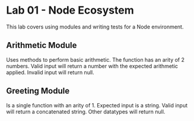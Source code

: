 # Lab 01 - Node Ecosystem
This lab covers using modules and writing tests for a Node environment.

## Arithmetic Module
Uses methods to perform basic arithmetic.  The function has an arity of 2 numbers.  Valid input will return a number with the expected arithmetic applied.  Invalid input will return null.

## Greeting Module
Is a single function with an arity of 1.  Expected input is a string.  Valid input will return a concatenated string.  Other datatypes will return null.